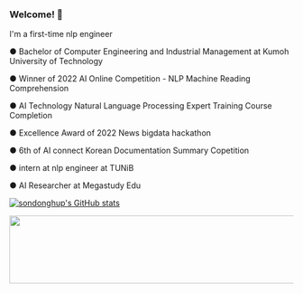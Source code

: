### Welcome! 👋

I'm a first-time nlp engineer  

● Bachelor of Computer Engineering and Industrial Management at Kumoh University of Technology

● Winner of 2022 AI Online Competition - NLP Machine Reading Comprehension

● AI Technology Natural Language Processing Expert Training Course Completion

● Excellence Award of 2022 News bigdata hackathon

● 6th of AI connect Korean Documentation Summary Copetition

● intern at nlp engineer at TUNiB

● AI Researcher at Megastudy Edu

[![sondonghup's GitHub stats](https://github-readme-stats.vercel.app/api?username=sondonghup)](https://github.com/anuraghazra/github-readme-stats)

<!--
**sondonghup/sondonghup** is a ✨ _special_ ✨ repository because its `README.md` (this file) appears on your GitHub profile.

Here are some ideas to get you started:

- 🔭 I’m currently working on ...
- 🌱 I’m currently learning ...
- 👯 I’m looking to collaborate on ...
- 🤔 I’m looking for help with ...
- 💬 Ask me about ...
- 📫 How to reach me: ...
- 😄 Pronouns: ...
- ⚡ Fun fact: ...
-->

<a href="https://github.com/devxb/gitanimals">
  <img src="https://render.gitanimals.org/lines/{sondonghup}?pet-id=1" width="1000" height="120"/>
</a>
